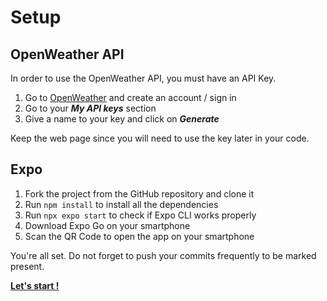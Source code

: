 # Setup

## OpenWeather API

In order to use the OpenWeather API, you must have an API Key.

1. Go to [OpenWeather](https://openweathermap.org/) and create an account / sign in
2. Go to your ***My API keys*** section
3. Give a name to your key and click on ***Generate***

Keep the web page since you will need to use the key later in your code.

## Expo

1. Fork the project from the GitHub repository and clone it
2. Run ```npm install``` to install all the dependencies
3. Run ```npx expo start``` to check if Expo CLI works properly
4. Download Expo Go on your smartphone
5. Scan the QR Code to open the app on your smartphone

You're all set. Do not forget to push your commits frequently to be marked present.

**[Let's start !](README.md#step-1---fetch-the-users-coordinates)**